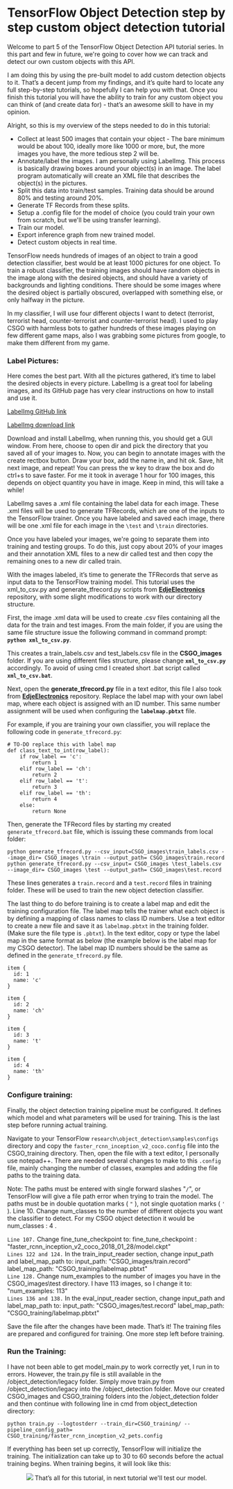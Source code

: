 # TensorFlow Object Detection step by step custom object detection tutorial

Welcome to part 5 of the TensorFlow Object Detection API tutorial series. In this part and few in future, we're going to cover how we can track and detect our own custom objects with this API.

I am doing this by using the pre-built model to add custom detection objects to it. That’s a decent jump from my findings, and it’s quite hard to locate any full step-by-step tutorials, so hopefully I can help you with that. Once you finish this tutorial you will have the ability to train for any custom object you can think of (and create data for) - that’s an awesome skill to have in my opinion.

Alright, so this is my overview of the steps needed to do in this tutorial:
*	Collect at least 500 images that contain your object - The bare minimum would be about 100, ideally more like 1000 or more, but, the more images you have, the more tedious step 2 will be.
*	Annotate/label the images. I am personally using LabelImg. This process is basically drawing boxes around your object(s) in an image. The label program automatically will create an XML file that describes the object(s) in the pictures.
*	Split this data into train/test samples. Training data should be around 80% and testing around 20%.
*	Generate TF Records from these splits.
*	Setup a .config file for the model of choice (you could train your own from scratch, but we'll be using transfer learning).
*	Train our model.
*	Export inference graph from new trained model.
*	Detect custom objects in real time.

TensorFlow needs hundreds of images of an object to train a good detection classifier, best would be at least 1000 pictures for one object. To train a robust classifier, the training images should have random objects in the image along with the desired objects, and should have a variety of backgrounds and lighting conditions. There should be some images where the desired object is partially obscured, overlapped with something else, or only halfway in the picture. 

In my classifier, I will use four different objects I want to detect (terrorist, terrorist head, counter-terrorist and counter-terrorist head). I used to play CSGO with harmless bots to gather hundreds of these images playing on few different game maps, also I was grabbing some pictures from google, to make them different from my game. 

### Label Pictures:

Here comes the best part. With all the pictures gathered, it’s time to label the desired objects in every picture. LabelImg is a great tool for labeling images, and its GitHub page has very clear instructions on how to install and use it.

[LabelImg GitHub link](https://github.com/tzutalin/labelImg)

[LabelImg download link](https://www.dropbox.com/s/tq7zfrcwl44vxan/windows_v1.6.0.zip?dl=1)

Download and install LabelImg, when running this, you should get a GUI window. From here, choose to open dir and pick the directory that you saved all of your images to. Now, you can begin to annotate images with the create rectbox button. Draw your box, add the name in, and hit ok. Save, hit next image, and repeat! You can press the w key to draw the box and do ctrl+s to save faster. For me it took in average 1 hour for 100 images, this depends on object quantity you have in image. Keep in mind, this will take a while!

LabelImg saves a .xml file containing the label data for each image. These .xml files will be used to generate TFRecords, which are one of the inputs to the TensorFlow trainer. Once you have labeled and saved each image, there will be one .xml file for each image in the ```\test``` and ```\train``` directories.

Once you have labeled your images, we're going to separate them into training and testing groups. To do this, just copy about 20% of your images and their annotation XML files to a new dir called test and then copy the remaining ones to a new dir called train.

With the images labeled, it’s time to generate the TFRecords that serve as input data to the TensorFlow training model. This tutorial uses the xml_to_csv.py and generate_tfrecord.py scripts from [<b>EdjeElectronics</b>](https://github.com/EdjeElectronics/TensorFlow-Object-Detection-API-Tutorial-Train-Multiple-Objects-Windows-10) repository, with some slight modifications to work with our directory structure.

First, the image .xml data will be used to create .csv files containing all the data for the train and test images. From the main folder, if you are using the same file structure issue the following command in command prompt: <b>```python xml_to_csv.py```</b>.

This creates a train_labels.csv and test_labels.csv file in the <b>CSGO_images</b> folder. If you are using different files structure, please change <b>```xml_to_csv.py```</b> accordingly. To avoid of using cmd I created short .bat script called <b>```xml_to_csv.bat```</b>.

Next, open the <b>generate_tfrecord.py</b> file in a text editor, this file I also took from [<b>EdjeElectronics</b>](https://github.com/EdjeElectronics/TensorFlow-Object-Detection-API-Tutorial-Train-Multiple-Objects-Windows-10) repository. Replace the label map with your own label map, where each object is assigned with an ID number. This same number assignment will be used when configuring the <b>```labelmap.pbtxt```</b> file.

For example, if you are training your own classifier, you will replace the following code in ```generate_tfrecord.py```:
```
# TO-DO replace this with label map
def class_text_to_int(row_label):
    if row_label == 'c':
        return 1
    elif row_label == 'ch':
        return 2
    elif row_label == 't':
        return 3
    elif row_label == 'th':
        return 4
    else:
        return None
```

Then, generate the TFRecord files by starting my created ```generate_tfrecord.bat``` file, which is issuing these commands from local folder:
```
python generate_tfrecord.py --csv_input=CSGO_images\train_labels.csv --image_dir= CSGO_images \train --output_path= CSGO_images\train.record
python generate_tfrecord.py --csv_input= CSGO_images \test_labels.csv --image_dir= CSGO_images \test --output_path= CSGO_images\test.record
```

These lines generates a ```train.record``` and a ```test.record``` files in training folder. These will be used to train the new object detection classifier.

The last thing to do before training is to create a label map and edit the training configuration file. The label map tells the trainer what each object is by defining a mapping of class names to class ID numbers. Use a text editor to create a new file and save it as ```labelmap.pbtxt``` in the training folder. (Make sure the file type is ```.pbtxt```). In the text editor, copy or type the label map in the same format as below (the example below is the label map for my CSGO detector). The label map ID numbers should be the same as defined in the ```generate_tfrecord.py``` file.
```
item {
  id: 1
  name: 'c'
}

item {
  id: 2
  name: 'ch'
}

item {
  id: 3
  name: 't'
}

item {
  id: 4
  name: 'th'
}
```

### Configure training:
Finally, the object detection training pipeline must be configured. It defines which model and what parameters will be used for training. This is the last step before running actual training.

Navigate to your TensorFlow ```research\object_detection\samples\configs``` directory and copy the ```faster_rcnn_inception_v2_coco.config``` file into the CSGO_training directory. Then, open the file with a text editor, I personally use notepad++. There are needed several changes to make to this ```.config``` file, mainly changing the number of classes, examples and adding the file paths to the training data.

Note: The paths must be entered with single forward slashes "```/```", or TensorFlow will give a file path error when trying to train the model. The paths must be in double quotation marks ( ```"``` ), not single quotation marks ( ```'``` ).
Line 10. Change num_classes to the number of different objects you want the classifier to detect. For my CSGO object detection it would be num_classes : 4 .

```Line 107.``` Change fine_tune_checkpoint to:
fine_tune_checkpoint : "faster_rcnn_inception_v2_coco_2018_01_28/model.ckpt"
<br>```Lines 122 and 124.``` In the train_input_reader section, change input_path and label_map_path to:
input_path: "CSGO_images/train.record"
label_map_path: "CSGO_training/labelmap.pbtxt"
<br>```Line 128.``` Change num_examples to the number of images you have in the CSGO_images\test directory. I have 113 images, so I change it to: "num_examples: 113"
<br>```Lines 136 and 138.``` In the eval_input_reader section, change input_path and label_map_path to:
input_path: "CSGO_images/test.record"
label_map_path: "CSGO_training/labelmap.pbtxt"

Save the file after the changes have been made. That’s it! The training files are prepared and configured for training. One more step left before training.

### Run the Training:
I have not been able to get model_main.py to work correctly yet, I run in to errors. However, the train.py file is still available in the /object_detection/legacy folder. Simply move train.py from /object_detection/legacy into the /object_detection folder. Move our created CSGO_images and CSGO_training folders into the /object_detection folder and then continue with following line in cmd from object_detection directory:

```
python train.py --logtostderr --train_dir=CSGO_training/ --pipeline_config_path= CSGO_training/faster_rcnn_inception_v2_pets.config
```

If everything has been set up correctly, TensorFlow will initialize the training. The initialization can take up to 30 to 60 seconds before the actual training begins. When training begins, it will look like this:
<p align="center">
    <img src="https://github.com/pythonlessons/TensorFlow-object-detection-tutorial/blob/master/1_part%20images/training.jpg"
</p>
That’s all for this tutorial, in next tutorial we'll test our model.
